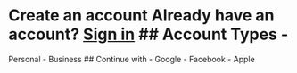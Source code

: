 # Create an account Already have an account? [Sign in](#) ## Account Types -
Personal - Business ## Continue with - Google - Facebook - Apple


